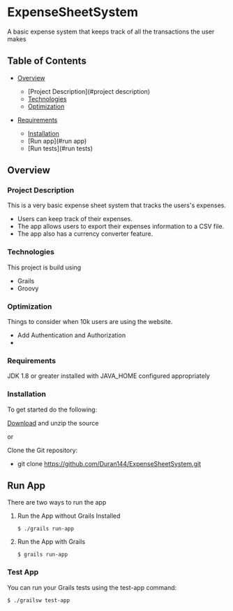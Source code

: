 # ExpenseSheetSystem
A basic expense system that keeps track of all the transactions the user makes

## Table of Contents

- [Overview](#overview)
  - [Project Description](#project description)
  - [Technologies](#technologies)
  - [Optimization](#optimization)
  
- [Requirements](#requirements) 
  - [Installation](#installation)
  - [Run app](#run app)
  - [Run tests](#run tests)




## Overview

### Project Description
This is a very basic expense sheet system that tracks the users's expenses.
- Users can keep track of their expenses.
- The app allows users to export their expenses information to a CSV file.
- The app also has a currency converter feature.   

### Technologies
This project is build using
- Grails
- Groovy

### Optimization 
Things to consider when 10k users are using the website.
- Add Authentication and Authorization
- 


### Requirements

JDK 1.8 or greater installed with JAVA_HOME configured appropriately

### Installation

To get started do the following:

[Download](https://github.com/Duran144/ExpenseSheetSystem.git) and unzip the source

or

Clone the Git repository:
- git clone https://github.com/Duran144/ExpenseSheetSystem.git


## Run App
There are two ways to run the app

1. Run the App without Grails Installed
   ````
   $ ./grails run-app
2. Run the App with Grails
   ````
   $ grails run-app
### Test App
You can run your Grails tests using the test-app command:
````
$ ./grailsw test-app